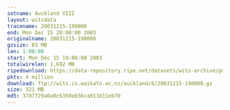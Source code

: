 ```yaml
---
setname: Auckland VIII
layout: witsdata
tracename: 20031215-190000
end: Mon Dec 15 20:00:00 2003
originalname: 20031215-190000
gzsize: 83 MB
len: 1:00:00
start: Mon Dec 15 19:00:00 2003
totalwirelen: 1,692 MB
ripedownload: https://data-repository.ripe.net/datasets/wits-archive/pma/long/auck/8//20031215-190000.gz
pkts: 4 million
download: ftp://wits.cs.waikato.ac.nz/auckland/8/20031215-190000.gz
size: 321 MB
md5: 3787729a0a0c6350eb56ca913d11eb70
---
```

